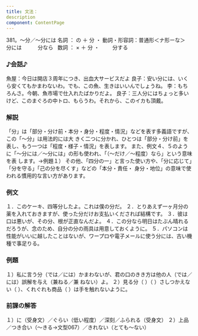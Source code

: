 ```yaml
---
title: 文法：
description
component: ContentPage
---
```



381。～分／～分には
名詞 ： の ＋ 分 ・
動詞・形容詞：普通形＜ナ形ーな＞   分には  
        分なら  
数詞 ： × ＋ 分 ・
        分する  
### ♪会話♪
魚屋：今日は開店３周年につき、出血大サービスだよ 良子：安い分には、いくら安くてもかまわないわ。でも、この魚、生きはいいんでしょうね。
李：もちろんさ。今朝、魚市場で仕入れたばかりだよ。
良子：三人分にはちょっと多いけど、このまぐろの中トロ、もらうわ。それから、このイカも頂戴。
### 解説
「分」は「部分・分け前・本分・身分・程度・情況」などを表す多義語ですが、この「～分」は用法的には大 きく二つに分かれ、ひとつは「部分・分け前」を表し、もう一つは「程度・様子・情況」を表します。
また、例文４、５のように「～分には／～分には」の形も使われ、「（～だけ／～程度）なら」という意味を表 します。→例題１）
その他、「四分の一」と言った使い方や、「分に応じて」「分を守る」「己の分を尽くす」などの「本分・責任・
身分・地位」の意味で使われる慣用的な言い方があります。
### 例文
１．このケーキ、四等分したよ。これは僕の分だ。
２．とりあえず一ヶ月分の薬を入れておきますが、使った分だけお支払いくだされば結構です。
３．彼は口は悪いが、その分、根が正直なんだよ。
４．この分なら明日はたぶん晴れるだろうが、念のため、自分の分の雨具は用意しておくように。
５．パソコンは性能がいいに越したことはないが、ワープロや電子メールに使う分には、古い機種で事足りる。
### 例題
１）私に言う分（では／には）かまわないが、君の口のきき方は他の人（では／には）誤解を与え（兼ねる／兼
ねない）よ。
２）見る分（ ）（ ）さしつかえない（ ）、くれぐれも商品（ ）は手を触れないように。
### 前課の解答
１）に（受身文）／ぐらい（低い程度）／深刻／ふられる（受身文）
２）上品／つき合い（～きる→文型067）／きれない（とても～ない）
